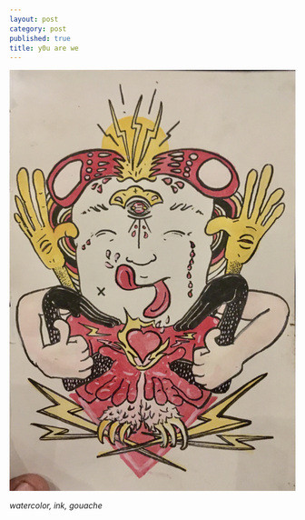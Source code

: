 ```yaml
---
layout: post
category: post
published: true
title: y0u are we
---
```

![you are we](/media/you-are-we-are-happy-together.jpeg)
<!--more-->
<span class='medium fr'>*watercolor, ink, gouache*</span>  
  
  
  